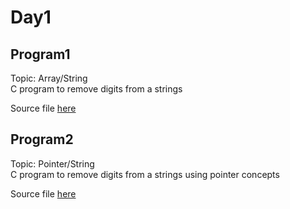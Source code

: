 # Day1

## Program1

Topic: Array/String \
C program to remove digits from a strings

Source file [here](program1/remove_digit_from_string.c)

## Program2

Topic: Pointer/String \
C program to remove digits from a strings using pointer concepts

Source file [here](program2/remove_digit_from_string_using_pointer.c)
